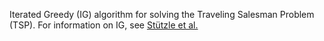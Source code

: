 Iterated Greedy (IG) algorithm for solving the Traveling Salesman Problem (TSP). 
For information on IG, see [Stützle et al.](https://iridia.ulb.ac.be/IridiaTrSeries/link/IridiaTr2018-006.pdf) 
